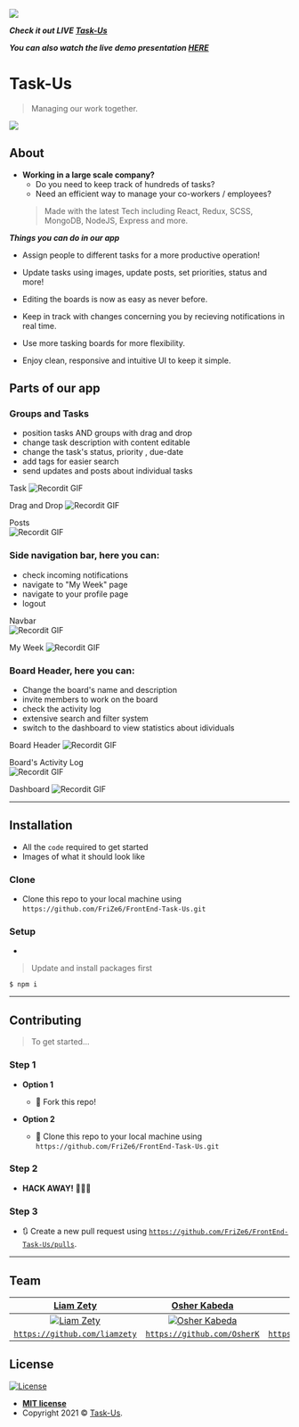 <a href="http://res.cloudinary.com/dtg7n0zye/image/upload/v1601479025/ptn1e4ignc6ubtihl2n6.png"><img                  src="http://res.cloudinary.com/dtg7n0zye/image/upload/v1601479025/ptn1e4ignc6ubtihl2n6.png"/></a>

***Check it out LIVE <a href="https://task-us.herokuapp.com/#/">Task-Us</a>*** 

***You can also watch the live demo presentation <a href="https://vimeo.com/467803554">HERE</a>***
# Task-Us

> Managing our work together.

<img src="https://i.ibb.co/mhHy0bN/home.jpg?s=200" />

## About
- **Working in a large scale company?**
  - Do you need to keep track of hundreds of tasks?
  - Need an efficient way to manage your co-workers / employees?
  > Made with the latest Tech including React, Redux, SCSS, MongoDB, NodeJS, Express and more.

***Things you can do in our app***

- Assign people to different tasks for a more productive operation!

- Update tasks using images, update posts, set priorities, status and more!

- Editing the boards is now as easy as never before.

- Keep in track with changes concerning you by recieving notifications in real time.

- Use more tasking boards for more flexibility.

- Enjoy clean, responsive and intuitive UI to keep it simple.


## Parts of our app

### Groups and Tasks

- position tasks AND groups with drag and drop
- change task description with content editable
- change the task's status, priority , due-date
- add tags for easier search
- send updates and posts about individual tasks

Task ![Recordit GIF](http://g.recordit.co/RUMaib3pvA.gif)

Drag and Drop ![Recordit GIF](http://g.recordit.co/7BQdb1PWAK.gif)

Posts </br> ![Recordit GIF](http://g.recordit.co/Qo8fhDv9GK.gif)


### Side navigation bar, here you can:

- check incoming notifications
- navigate to "My Week" page
- navigate to your profile page
- logout

Navbar </br> ![Recordit GIF](http://g.recordit.co/MLuqJ2cy90.gif)

My Week ![Recordit GIF](http://g.recordit.co/bFOWboH02T.gif) 

### Board Header, here you can:

- Change the board's name and description
- invite members to work on the board
- check the activity log
- extensive search and filter system
- switch to the dashboard to view statistics about idividuals

Board Header ![Recordit GIF](http://g.recordit.co/GfxRa5q9Ve.gif)

Board's Activity Log </br> ![Recordit GIF](http://g.recordit.co/FhWx1cFsIr.gif) 

Dashboard  ![Recordit GIF](http://g.recordit.co/DMNIf03n1t.gif)  

---

## Installation

- All the `code` required to get started
- Images of what it should look like

### Clone

- Clone this repo to your local machine using `https://github.com/FriZe6/FrontEnd-Task-Us.git`

### Setup

- 

> Update and install packages first
```
$ npm i
```

---

## Contributing

> To get started...

### Step 1

- **Option 1**
    - 🍴 Fork this repo!

- **Option 2**
    - 👯 Clone this repo to your local machine using `https://github.com/FriZe6/FrontEnd-Task-Us.git`

### Step 2

- **HACK AWAY!** 🔨🔨🔨

### Step 3

- 🔃 Create a new pull request using <a href="https://github.com/FriZe6/FrontEnd-Task-Us/pulls/" target="_blank">`https://github.com/FriZe6/FrontEnd-Task-Us/pulls`</a>.

---

## Team
| <a href="https://github.com/liamzety" target="_blank">**Liam Zety**</a> | <a href="https://github.com/OsherK" target="_blank">**Osher Kabeda**</a> | <a href="https://github.com/FriZe6" target="_blank">**Roei Arazi**</a> |
| :---: |:---:| :---:|
| [![Liam Zety](http://res.cloudinary.com/dtg7n0zye/image/upload/v1601298953/bdaamqpuvcx1tj1qyst3.jpg?s=200)](https://www.linkedin.com/in/liam-zety-0b157b1b6/)    | [![Osher Kabeda](https://cdn.discordapp.com/attachments/752472970047258644/760881627768291338/WIN_20200930_18_11_38_Pro.jpg?s=200)](https://github.com/OsherK) | [![Roei Arazi](https://media.discordapp.net/attachments/752472970047258644/760883616321503232/prrofile-pic.jpeg?s=200)](https://github.com/FriZe6)  |
| <a href="https://github.com/liamzety" target="_blank">`https://github.com/liamzety`</a> | <a href="https://github.com/OsherK" target="_blank">`https://github.com/OsherK`</a> | <a href="https://github.com/FriZe6" target="_blank">`https://github.com/FriZe6`</a> |



## License

[![License](http://img.shields.io/:license-mit-blue.svg?style=flat-square)](http://badges.mit-license.org)

- **[MIT license](http://opensource.org/licenses/mit-license.php)**
- Copyright 2021 © <a href="http://task-us.herokuapp.com" target="_blank">Task-Us</a>.
